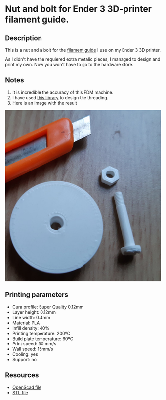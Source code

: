 #  Nut and bolt for Ender 3 3D-printer filament guide.


## Description
This is a nut and a bolt for the [filament guide](https://www.thingiverse.com/thing:3061551) I use on my Ender 3 3D printer.

As I didn't have the requiered extra metalic pieces, I managed to design and print my own. Now you won't have to go to the hardware store.


## Notes
1. It is incredible the accuracy of this FDM machine.
1. I have used [this library](https://github.com/samuelmh/3dprint-lib_pocs) to design the threading.
1. Here is an image with the result

![](img/nut_n_bolt.jpg)


## Printing parameters

* Cura profile: Super Quality 0.12mm
* Layer height: 0.12mm
* Line width: 0.4mm
* Material: PLA
* Infill density: 40%
* Printing temperature: 200ºC
* Build plate temperature: 60ºC
* Print speed: 30 mm/s
* Wall speed: 15mm/s
* Cooling: yes
* Support: no


## Resources
* [OpenScad file](nut_bolt_filament_guide.scad)
* [STL file](nut_bolt_filament_guide.stl)
